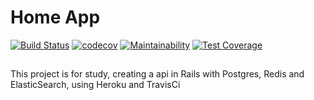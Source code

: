 # Home App 
[![Build Status](https://travis-ci.com/keviinlouis/home-backend.svg?token=AnXqdLS5A2ztMfzjxSdg&branch=master)](https://travis-ci.com/keviinlouis/home-backend)
[![codecov](https://codecov.io/gh/keviinlouis/home-backend/branch/master/graph/badge.svg?token=po0ioIsLEQ)](https://codecov.io/gh/keviinlouis/home-backend)
[![Maintainability](https://api.codeclimate.com/v1/badges/b4aab9992cd7b61bfd96/maintainability)](https://codeclimate.com/github/keviinlouis/home-backend/maintainability)
[![Test Coverage](https://api.codeclimate.com/v1/badges/b4aab9992cd7b61bfd96/test_coverage)](https://codeclimate.com/github/keviinlouis/home-backend/test_coverage)
##


This project is for study, creating a api in Rails with Postgres, Redis and ElasticSearch, using Heroku and TravisCi
